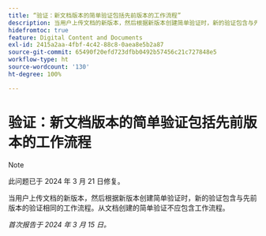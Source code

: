 ```yaml
---
title: “验证：新文档版本的简单验证包括先前版本的工作流程”
description: 当用户上传文档的新版本，然后根据新版本创建简单验证时，新的验证包含与先前版本的验证相同的工作流程。从文档创建的简单验证不应包含工作流程。
hidefromtoc: true
feature: Digital Content and Documents
exl-id: 2415a2aa-4fbf-4c42-88c8-0aea8e5b2a87
source-git-commit: 65490f20efd723dfbb0492b57456c21c727848e5
workflow-type: ht
source-wordcount: '130'
ht-degree: 100%

---
```


# 验证：新文档版本的简单验证包括先前版本的工作流程

>[!NOTE]
>
>此问题已于 2024 年 3 月 21 日修复。

当用户上传文档的新版本，然后根据新版本创建简单验证时，新的验证包含与先前版本的验证相同的工作流程。从文档创建的简单验证不应包含工作流程。

_首次报告于 2024 年 3 月 15 日。_
